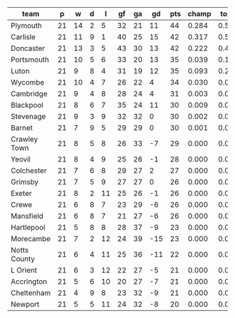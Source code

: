 |     team     | p  | w  | d | l  | gf | ga | gd  | pts | champ | top2  | top3  | top4  |  5-7  | bot4  | bot3  | bot2  |
|--------------|----|----|---|----|----|----|-----|-----|-------|-------|-------|-------|-------|-------|-------|-------|
| Plymouth     | 21 | 14 | 2 |  5 | 32 | 21 |  11 |  44 | 0.284 | 0.518 | 0.697 | 0.817 | 0.158 | 0.000 | 0.000 | 0.000|
| Carlisle     | 21 | 11 | 9 |  1 | 40 | 25 |  15 |  42 | 0.317 | 0.541 | 0.709 | 0.829 | 0.147 | 0.000 | 0.000 | 0.000|
| Doncaster    | 21 | 13 | 3 |  5 | 43 | 30 |  13 |  42 | 0.222 | 0.436 | 0.621 | 0.763 | 0.193 | 0.000 | 0.000 | 0.000|
| Portsmouth   | 21 | 10 | 5 |  6 | 33 | 20 |  13 |  35 | 0.039 | 0.114 | 0.225 | 0.363 | 0.407 | 0.000 | 0.000 | 0.000|
| Luton        | 21 |  9 | 8 |  4 | 31 | 19 |  12 |  35 | 0.093 | 0.237 | 0.403 | 0.566 | 0.323 | 0.000 | 0.000 | 0.000|
| Wycombe      | 21 | 10 | 4 |  7 | 26 | 22 |   4 |  34 | 0.030 | 0.089 | 0.181 | 0.304 | 0.413 | 0.001 | 0.000 | 0.000|
| Cambridge    | 21 |  9 | 4 |  8 | 28 | 24 |   4 |  31 | 0.003 | 0.016 | 0.039 | 0.084 | 0.271 | 0.008 | 0.004 | 0.002|
| Blackpool    | 21 |  8 | 6 |  7 | 35 | 24 |  11 |  30 | 0.009 | 0.036 | 0.086 | 0.167 | 0.386 | 0.002 | 0.001 | 0.000|
| Stevenage    | 21 |  9 | 3 |  9 | 32 | 32 |   0 |  30 | 0.002 | 0.008 | 0.020 | 0.048 | 0.210 | 0.015 | 0.008 | 0.004|
| Barnet       | 21 |  7 | 9 |  5 | 29 | 29 |   0 |  30 | 0.001 | 0.002 | 0.005 | 0.011 | 0.080 | 0.063 | 0.039 | 0.019|
| Crawley Town | 21 |  8 | 5 |  8 | 26 | 33 |  -7 |  29 | 0.000 | 0.001 | 0.003 | 0.008 | 0.059 | 0.090 | 0.053 | 0.031|
| Yeovil       | 21 |  8 | 4 |  9 | 25 | 26 |  -1 |  28 | 0.000 | 0.001 | 0.006 | 0.015 | 0.103 | 0.049 | 0.028 | 0.013|
| Colchester   | 21 |  7 | 6 |  8 | 29 | 27 |   2 |  27 | 0.000 | 0.000 | 0.003 | 0.009 | 0.065 | 0.086 | 0.054 | 0.031|
| Grimsby      | 21 |  7 | 5 |  9 | 27 | 27 |   0 |  26 | 0.000 | 0.000 | 0.001 | 0.004 | 0.047 | 0.118 | 0.078 | 0.041|
| Exeter       | 21 |  8 | 2 | 11 | 25 | 26 |  -1 |  26 | 0.000 | 0.001 | 0.002 | 0.004 | 0.052 | 0.099 | 0.059 | 0.033|
| Crewe        | 21 |  6 | 8 |  7 | 23 | 29 |  -6 |  26 | 0.000 | 0.000 | 0.001 | 0.003 | 0.027 | 0.178 | 0.121 | 0.070|
| Mansfield    | 21 |  6 | 8 |  7 | 21 | 27 |  -6 |  26 | 0.000 | 0.000 | 0.000 | 0.001 | 0.025 | 0.181 | 0.123 | 0.072|
| Hartlepool   | 21 |  5 | 8 |  8 | 28 | 37 |  -9 |  23 | 0.000 | 0.000 | 0.000 | 0.000 | 0.006 | 0.429 | 0.331 | 0.227|
| Morecambe    | 21 |  7 | 2 | 12 | 24 | 39 | -15 |  23 | 0.000 | 0.000 | 0.000 | 0.000 | 0.005 | 0.437 | 0.339 | 0.228|
| Notts County | 21 |  6 | 4 | 11 | 25 | 36 | -11 |  22 | 0.000 | 0.000 | 0.000 | 0.000 | 0.004 | 0.481 | 0.385 | 0.269|
| L Orient     | 21 |  6 | 3 | 12 | 22 | 27 |  -5 |  21 | 0.000 | 0.000 | 0.000 | 0.000 | 0.004 | 0.474 | 0.369 | 0.257|
| Accrington   | 21 |  5 | 6 | 10 | 20 | 27 |  -7 |  21 | 0.000 | 0.000 | 0.000 | 0.001 | 0.009 | 0.307 | 0.221 | 0.142|
| Cheltenham   | 21 |  4 | 9 |  8 | 23 | 32 |  -9 |  21 | 0.000 | 0.000 | 0.000 | 0.000 | 0.004 | 0.462 | 0.364 | 0.252|
| Newport      | 21 |  5 | 5 | 11 | 24 | 32 |  -8 |  20 | 0.000 | 0.000 | 0.000 | 0.000 | 0.003 | 0.522 | 0.423 | 0.309|
